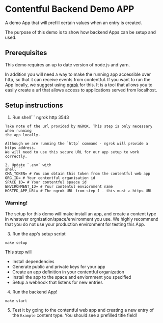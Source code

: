 # Contentful Backend Demo APP

A demo App that will prefill certain values when an entry is created.

The purpose of this demo is to show how backend Apps can be setup and used.


## Prerequisites
This demo requires an up to date version of node.js and yarn.

In addition you will need a way to make the running app accessible over http, so
that it can receive events from contentful. If you want to run the App locally, 
we suggest using [ngrok](https://ngrok.com/) for this. It is a tool that allows 
you to easily create a url that allows access to applications served from
localhost.

## Setup instructions

1. Run
shell```
ngrok http 3543
```
Take note of the url provided by NGROK. This step is only necessary when running
the app locally.

Although we are running the `http` command - ngrok will provide a https address.
We will need to use this secure URL for our app setup to work correctly.

2. Update `.env` with
shell```
CMA_TOKEN= # You can obtain this token from the contentful web app
ORG_ID= # Your contentful organisation id
SPACE_ID= # Your contentful spaece id
ENVIRONMENT_ID= # Your contentul enviornment name
HOSTED_APP_URL= # The ngrok URL from step 1 - this must a https URL
```

### Warning!
The setup for this demo will make install an app, and create a content type in
whatever orgnization/space/environment you use. We highly recommend that you do
not use your production environment for testing this App.


3. Run the app's setup script

```shell
make setup
```
This step will
* Install dependencies
* Generate public and private keys for your app
* Create an app definition in your contentful organization
* Install the app to the space and enviornment you specified
* Setup a webhook that listens for new entries

4. Run the backend App!
```shell
make start
```

5. Test it by going to the contentful web app and creating a new entry of the
   `Example` content type. You should see a prefilled title field!


